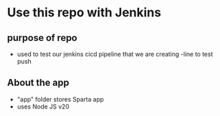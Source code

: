 # Use this repo with Jenkins
## purpose of repo 
- used to test our jenkins cicd pipeline that we are creating
-line to test push
## About the app
- "app" folder stores Sparta app
- uses Node JS v20
